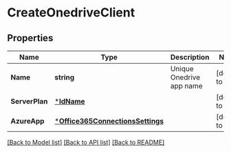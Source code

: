 # CreateOnedriveClient

## Properties
Name | Type | Description | Notes
------------ | ------------- | ------------- | -------------
**Name** | **string** | Unique Onedrive app name | [default to null]
**ServerPlan** | [***IdName**](IdName.md) |  | [default to null]
**AzureApp** | [***Office365ConnectionsSettings**](Office365ConnectionsSettings.md) |  | [default to null]

[[Back to Model list]](../README.md#documentation-for-models) [[Back to API list]](../README.md#documentation-for-api-endpoints) [[Back to README]](../README.md)

